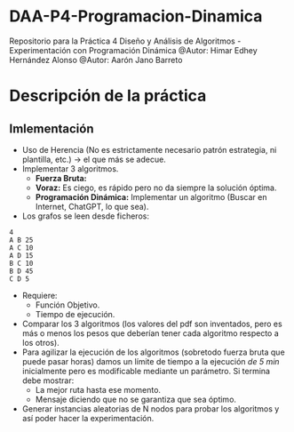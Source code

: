 # DAA-P4-Programacion-Dinamica
Repositorio para la Práctica 4 Diseño y Análisis de Algoritmos - Experimentación con Programación Dinámica
@Autor: Himar Edhey Hernández Alonso
@Autor: Aarón Jano Barreto

# Descripción de la práctica
## Imlementación
- Uso de Herencia (No es estrictamente necesario patrón estrategia, ni plantilla, etc.) -> el que más se adecue.
- Implementar 3 algoritmos.
  - **Fuerza Bruta:**
  - **Voraz:** Es ciego, es rápido pero no da siempre la solución óptima.
  - **Programación Dinámica:** Implementar un algoritmo (Buscar en Internet, ChatGPT, lo que sea).
- Los grafos se leen desde ficheros:
```ejemplo_grafo:
4
A B 25
A C 10
A D 15
B C 10
B D 45
C D 5
```
- Requiere:
  - Función Objetivo.
  - Tiempo de ejecución.
- Comparar los 3 algoritmos (los valores del pdf son inventados, pero es más o menos los pesos que deberían tener cada algoritmo respecto a los otros).
- Para agilizar la ejecución de los algoritmos (sobretodo fuerza bruta que puede pasar horas) damos un límite de tiempo a la ejecución *de 5 min* inicialmente pero es modificable mediante un parámetro. Si termina debe mostrar:
  - La mejor ruta hasta ese momento.
  - Mensaje diciendo que no se garantiza que sea óptimo.
- Generar instancias aleatorias de N nodos para probar los algoritmos y así poder hacer la experimentación.
